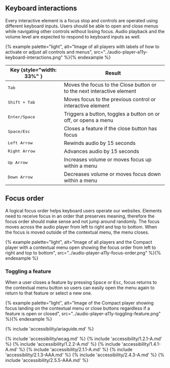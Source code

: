 
## Keyboard interactions
Every interactive element is a focus stop and controls are operated using different keyboard inputs. Users should be able to open and close menus while navigating other controls without losing focus. Audio playback and the volume level are expected to respond to keyboard inputs as well.

{% example palette="light",
          alt="Image of all players with labels of how to activate or adjust all controls and menus",
          src="../audio-player-a11y-keyboard-interactions.png" %}{% endexample %}


| Key {style="width: 33%" } | Result                                                                          |
| ------------------------- | ------------------------------------------------------------------------------- |
| <kbd>Tab</kbd>            | Moves the focus to the Close button or to the next interactive element          |
| <kbd>Shift + Tab</kbd>    | Moves focus to the previous control or interactive element                      |
| <kbd>Enter/Space</kbd>    | Triggers a button, toggles a button on or off, or opens a menu                  |
| <kbd>Space/Esc</kbd>      | Closes a feature if the close button has focus                                  |
| <kbd>Left Arrow</kbd>     | Rewinds audio by 15 seconds                                                     |
| <kbd>Right Arrow</kbd>    | Advances audio by 15 seconds                                                    |
| <kbd>Up Arrow</kbd>       | Increases volume or moves focus up within a menu                                |
| <kbd>Down Arrow</kbd>     | Decreases volume or moves focus down within a menu                              |

## Focus order
A logical focus order helps keyboard users operate our websites. Elements need to receive focus in an order that preserves meaning, therefore the focus order should make sense and not jump around randomly. The focus moves across the audio player from left to right and top to bottom. When the focus is moved outside of the contextual menu, the menu closes.

{% example palette="light",
          alt="Image of all players and the Compact player with a contextual menu open showing the focus order from left to right and top to bottom",
          src="../audio-player-a11y-focus-order.png" %}{% endexample %}


### Toggling a feature
When a user closes a feature by pressing <kbd>Space</kbd> or <kbd>Esc</kbd>, focus returns to the contextual menu button so users can easily open the menu again to return to that feature or select a new one.

{% example palette="light",
          alt="Image of the Compact player showing focus landing on the contextual menu or close buttons regardless if a feature is open or closed",
          src="../audio-player-a11y-toggling-feature.png" %}{% endexample %}


{% include 'accessibility/ariaguide.md' %}

{% include 'accessibility/wcag.md' %}
{% include 'accessibility/1.2.1-A.md' %}
{% include 'accessibility/1.2.2-A.md' %}
{% include 'accessibility/1.4.1-A.md' %}
{% include 'accessibility/2.1.1-A.md' %}
{% include 'accessibility/2.1.3-AAA.md' %}
{% include 'accessibility/2.4.3-A.md' %}
{% include 'accessibility/2.5.5-AAA.md' %}
